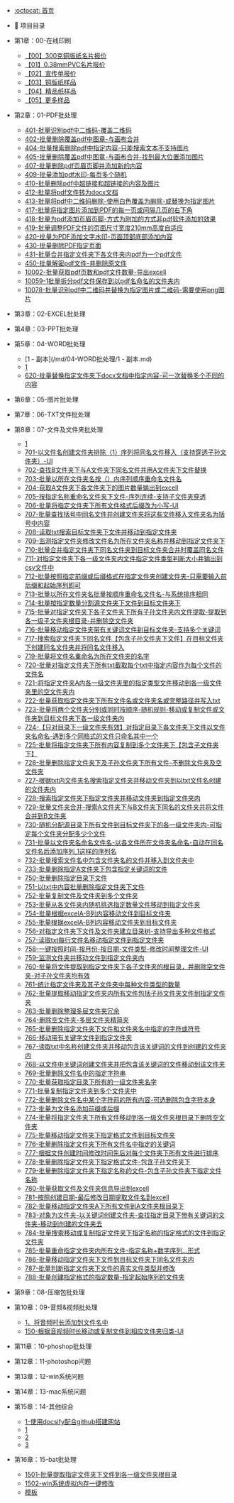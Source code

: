 -  [:octocat: 首页](/README.md)
-  :memo: 项目目录

  - 第1章：00-在线印刷
      - [【00】300克铜版纸名片报价](/md/00-在线印刷/【00】300克铜版纸名片报价.md)
      - [【01】0.38mmPVC名片报价](/md/00-在线印刷/【01】0.38mmPVC名片报价.md)
      - [【02】宣传单报价](/md/00-在线印刷/【02】宣传单报价.md)
      - [【03】铜版纸样品](/md/00-在线印刷/【03】铜版纸样品.md)
      - [【04】精品纸样品](/md/00-在线印刷/【04】精品纸样品.md)
      - [【05】更多样品](/md/00-在线印刷/【05】更多样品.md)

  - 第2章：01-PDF批处理
      - [401-批量识别pdf中二维码-覆盖二维码](/md/01-PDF批处理/401-批量识别pdf中二维码-覆盖二维码.md)
      - [402-批量删除覆盖pdf中图章-与画布合并](/md/01-PDF批处理/402-批量删除覆盖pdf中图章-与画布合并.md)
      - [404-批量搜索删除pdf中指定内容-只能搜索文本不支持图片](/md/01-PDF批处理/404-批量搜索删除pdf中指定内容-只能搜索文本不支持图片.md)
      - [405-批量删除覆盖pdf中图章-与画布合并-找到最大位置添加图片](/md/01-PDF批处理/405-批量删除覆盖pdf中图章-与画布合并-找到最大位置添加图片.md)
      - [407-批量删除pdf页眉页脚并添加新的内容](/md/01-PDF批处理/407-批量删除pdf页眉页脚并添加新的内容.md)
      - [409-批量添加pdf水印-每页多个随机](/md/01-PDF批处理/409-批量添加pdf水印-每页多个随机.md)
      - [410-批量删除pdf中超链接和超链接的内容及图片](/md/01-PDF批处理/410-批量删除pdf中超链接和超链接的内容及图片.md)
      - [412-批量将pdf文件转为docx文档](/md/01-PDF批处理/412-批量将pdf文件转为docx文档.md)
      - [413-批量将pdf中二维码删除-使用白色覆盖为删除-或替换为指定图片](/md/01-PDF批处理/413-批量将pdf中二维码删除-使用白色覆盖为删除-或替换为指定图片.md)
      - [417-批量将指定图片添加到PDF的每一页或间隔几页的右下角](/md/01-PDF批处理/417-批量将指定图片添加到PDF的每一页或间隔几页的右下角.md)
      - [418-批量为pdf添加页眉页脚-方式为附加的方式非pdf软件添加的效果](/md/01-PDF批处理/418-批量为pdf添加页眉页脚-方式为附加的方式非pdf软件添加的效果.md)
      - [419-批量调整PDF文件的页面尺寸宽度210mm高度自适应](/md/01-PDF批处理/419-批量调整PDF文件的页面尺寸宽度210mm高度自适应.md)
      - [420-批量为PDF添加文字水印-页面顶部底部添加内容](/md/01-PDF批处理/420-批量为PDF添加文字水印-页面顶部底部添加内容.md)
      - [430-批量删除PDF指定页面](/md/01-PDF批处理/430-批量删除PDF指定页面.md)
      - [431-批量合并指定文件夹下各文件夹内pdf为一个pdf文件](/md/01-PDF批处理/431-批量合并指定文件夹下各文件夹内pdf为一个pdf文件.md)
      - [450-批量解密pdf文件-并删除原文件](/md/01-PDF批处理/450-批量解密pdf文件-并删除原文件.md)
      - [10002-批量获取pdf页数和pdf文件数量-导出excell](/md/01-PDF批处理/10002-批量获取pdf页数和pdf文件数量-导出excell.md)
      - [10059-1批量拆分pdf文件保存到以pdf名命名的文件夹内](/md/01-PDF批处理/10059-1批量拆分pdf文件保存到以pdf名命名的文件夹内.md)
      - [10078-批量识别pdf中二维码并替换为指定图片或二维码-需要使用png图片](/md/01-PDF批处理/10078-批量识别pdf中二维码并替换为指定图片或二维码-需要使用png图片.md)

  - 第3章：02-EXCEL批处理

  - 第4章：03-PPT批处理

  - 第5章：04-WORD批处理
      - [1 - 副本](/md/04-WORD批处理/1 - 副本.md)
      - [1](/md/04-WORD批处理/1.md)
      - [620-批量替换指定文件夹下docx文档中指定内容-可一次替换多个不同的内容](/md/04-WORD批处理/620-批量替换指定文件夹下docx文档中指定内容-可一次替换多个不同的内容.md)

  - 第6章：05-图片批处理

  - 第7章：06-TXT文件批处理

  - 第8章：07-文件及文件夹批处理
      - [1](/md/07-文件及文件夹批处理/1.md)
      - [701-以文件名创建文件夹排除（1）序列将同名文件移入（支持穿透子孙文件夹）-UI](/md/07-文件及文件夹批处理/701-以文件名创建文件夹排除（1）序列将同名文件移入（支持穿透子孙文件夹）-UI.md)
      - [702-查找B文件夹下与A文件夹下同名文件并用A文件夹下文件替换](/md/07-文件及文件夹批处理/702-查找B文件夹下与A文件夹下同名文件并用A文件夹下文件替换.md)
      - [703-批量以所在文件夹名按（）内序列顺序重命名文件名](/md/07-文件及文件夹批处理/703-批量以所在文件夹名按（）内序列顺序重命名文件名.md)
      - [704-获取A文件夹下各文件夹下的图片数量输出到excell](/md/07-文件及文件夹批处理/704-获取A文件夹下各文件夹下的图片数量输出到excell.md)
      - [705-按指定名称重命名文件夹下文件-序列连续-支持子文件夹穿透](/md/07-文件及文件夹批处理/705-按指定名称重命名文件夹下文件-序列连续-支持子文件夹穿透.md)
      - [706-批量将指定文件夹下所有文件格式后缀改为小写-UI](/md/07-文件及文件夹批处理/706-批量将指定文件夹下所有文件格式后缀改为小写-UI.md)
      - [707-批量查找括号中同名文件并创建文件夹将这些文件移入文件夹名为括号中内容](/md/07-文件及文件夹批处理/707-批量查找括号中同名文件并创建文件夹将这些文件移入文件夹名为括号中内容.md)
      - [708-读取txt搜索目标文件夹下文件并移动到指定文件夹](/md/07-文件及文件夹批处理/708-读取txt搜索目标文件夹下文件并移动到指定文件夹.md)
      - [709-监测指定文件夹修改文件名为所在文件夹名称并移动到指定文件夹下](/md/07-文件及文件夹批处理/709-监测指定文件夹修改文件名为所在文件夹名称并移动到指定文件夹下.md)
      - [710-批量合并指定文件夹下同名文件夹到目标文件夹合并时覆盖同名文件](/md/07-文件及文件夹批处理/710-批量合并指定文件夹下同名文件夹到目标文件夹合并时覆盖同名文件.md)
      - [711-对指定文件夹下各一级文件夹内文件指定文件类型判断大小并输出到csv文件中](/md/07-文件及文件夹批处理/711-对指定文件夹下各一级文件夹内文件指定文件类型判断大小并输出到csv文件中.md)
      - [712-批量按照指定前缀或后缀格式在指定文件夹创建文件夹-只需要输入前后缀和起始序列即可](/md/07-文件及文件夹批处理/712-批量按照指定前缀或后缀格式在指定文件夹创建文件夹-只需要输入前后缀和起始序列即可.md)
      - [713-批量以所在文件夹名批量按顺序重命名文件名-与系统排序相同](/md/07-文件及文件夹批处理/713-批量以所在文件夹名批量按顺序重命名文件名-与系统排序相同.md)
      - [714-批量按指定数量分割源文件夹下文件到目标文件夹下](/md/07-文件及文件夹批处理/714-批量按指定数量分割源文件夹下文件到目标文件夹下.md)
      - [715-批量对指定文件夹下各子文件夹下所有子孙文件夹内文件提取-提取到各一级子文件夹根目录-并删除空文件夹](/md/07-文件及文件夹批处理/715-批量对指定文件夹下各子文件夹下所有子孙文件夹内文件提取-提取到各一级子文件夹根目录-并删除空文件夹.md)
      - [716-批量移动指定文件夹带有关键词文件到目标文件夹-支持多个关键词](/md/07-文件及文件夹批处理/716-批量移动指定文件夹带有关键词文件到目标文件夹-支持多个关键词.md)
      - [717-搜索指定文件夹下同名文件【包含子孙文件夹下文件】在目标文件夹下创建同名文件夹并将同名文件移入](/md/07-文件及文件夹批处理/717-搜索指定文件夹下同名文件【包含子孙文件夹下文件】在目标文件夹下创建同名文件夹并将同名文件移入.md)
      - [719-批量将文件名重命名为所在文件夹的名字](/md/07-文件及文件夹批处理/719-批量将文件名重命名为所在文件夹的名字.md)
      - [720-批量对指定文件夹下所有txt截取每个txt中指定内容作为每个文件的文件名](/md/07-文件及文件夹批处理/720-批量对指定文件夹下所有txt截取每个txt中指定内容作为每个文件的文件名.md)
      - [721-将指定文件夹A内各一级文件夹里的指定类型文件移动到各一级文件夹里的空文件夹内](/md/07-文件及文件夹批处理/721-将指定文件夹A内各一级文件夹里的指定类型文件移动到各一级文件夹里的空文件夹内.md)
      - [722-批量获取指定文件夹下所有文件名或文件夹名或完整路径并写入txt](/md/07-文件及文件夹批处理/722-批量获取指定文件夹下所有文件名或文件夹名或完整路径并写入txt.md)
      - [723-批量将两个文件夹分别或同时按顺序-随机规则-移动或复制文件或文件夹到目标文件夹下各一级文件夹内](/md/07-文件及文件夹批处理/723-批量将两个文件夹分别或同时按顺序-随机规则-移动或复制文件或文件夹到目标文件夹下各一级文件夹内.md)
      - [724-【只对目录下一级文件夹有效】对指定目录下各文件夹下文件以文件夹名命名-遇到多个同格式的文件只命名其中一个](/md/07-文件及文件夹批处理/724-【只对目录下一级文件夹有效】对指定目录下各文件夹下文件以文件夹名命名-遇到多个同格式的文件只命名其中一个.md)
      - [725-批量将指定文件夹下所有内容复制到多个文件夹下【包含子文件夹下】](/md/07-文件及文件夹批处理/725-批量将指定文件夹下所有内容复制到多个文件夹下【包含子文件夹下】.md)
      - [726-批量删除指定文件夹下及子孙文件夹下所有文件-不删除文件夹及空文件夹](/md/07-文件及文件夹批处理/726-批量删除指定文件夹下及子孙文件夹下所有文件-不删除文件夹及空文件夹.md)
      - [727-根据txt内文件夹名搜索指定文件夹并移动文件夹到以txt文件名创建的文件夹内](/md/07-文件及文件夹批处理/727-根据txt内文件夹名搜索指定文件夹并移动文件夹到以txt文件名创建的文件夹内.md)
      - [728-搜索指定文件夹下指定文件夹并移动文件夹到指定文件夹内](/md/07-文件及文件夹批处理/728-搜索指定文件夹下指定文件夹并移动文件夹到指定文件夹内.md)
      - [729-批量文件夹合并-搜索A文件夹下与B文件夹下同名的文件夹并将文件合并到B文件夹](/md/07-文件及文件夹批处理/729-批量文件夹合并-搜索A文件夹下与B文件夹下同名的文件夹并将文件合并到B文件夹.md)
      - [730-随机分配源目录下所有文件到目标文件夹下的各一级文件夹内-可指定每个文件夹分配多少个文件](/md/07-文件及文件夹批处理/730-随机分配源目录下所有文件到目标文件夹下的各一级文件夹内-可指定每个文件夹分配多少个文件.md)
      - [731-批量以文件夹名命名文件名-以各文件所在文件夹名命名-自动在同名文件名后添加序列_1这样的序列名](/md/07-文件及文件夹批处理/731-批量以文件夹名命名文件名-以各文件所在文件夹名命名-自动在同名文件名后添加序列_1这样的序列名.md)
      - [732-批量搜索文件名中包含文件夹名的文件并移入到文件夹中](/md/07-文件及文件夹批处理/732-批量搜索文件名中包含文件夹名的文件并移入到文件夹中.md)
      - [733-批量删除指定A文件夹下包含指定关键词的文件](/md/07-文件及文件夹批处理/733-批量删除指定A文件夹下包含指定关键词的文件.md)
      - [750-批量删除指定目录下文件](/md/07-文件及文件夹批处理/750-批量删除指定目录下文件.md)
      - [751-以txt中内容批量删除指定文件夹下文件](/md/07-文件及文件夹批处理/751-以txt中内容批量删除指定文件夹下文件.md)
      - [752-批量复制文件及文件夹到多个文件夹](/md/07-文件及文件夹批处理/752-批量复制文件及文件夹到多个文件夹.md)
      - [753-批量从各文件夹内随机挑选指定数量文件移动到指定文件夹](/md/07-文件及文件夹批处理/753-批量从各文件夹内随机挑选指定数量文件移动到指定文件夹.md)
      - [754-批量根据excelA-B列内容移动文件到目标文件夹](/md/07-文件及文件夹批处理/754-批量根据excelA-B列内容移动文件到目标文件夹.md)
      - [755-批量根据excelA-B列内容移动文件夹到目标文件夹](/md/07-文件及文件夹批处理/755-批量根据excelA-B列内容移动文件夹到目标文件夹.md)
      - [756-对指定文件夹下文件及文件夹建立目录树-支持导出多种文件格式](/md/07-文件及文件夹批处理/756-对指定文件夹下文件及文件夹建立目录树-支持导出多种文件格式.md)
      - [757-读取txt每行文件名移动指定文件到指定文件夹](/md/07-文件及文件夹批处理/757-读取txt每行文件名移动指定文件到指定文件夹.md)
      - [758-一键按照时间-按月份-按日期-文件类型-修改时间整理文件-UI](/md/07-文件及文件夹批处理/758-一键按照时间-按月份-按日期-文件类型-修改时间整理文件-UI.md)
      - [759-监测文件夹并移动文件到指定文件夹内](/md/07-文件及文件夹批处理/759-监测文件夹并移动文件到指定文件夹内.md)
      - [760-批量将文件提取到指定文件夹下各子文件夹的根目录，并删除空文件夹-对子孙文件夹均有效](/md/07-文件及文件夹批处理/760-批量将文件提取到指定文件夹下各子文件夹的根目录，并删除空文件夹-对子孙文件夹均有效.md)
      - [761-统计指定文件夹及其子文件夹中每种文件类型的数量](/md/07-文件及文件夹批处理/761-统计指定文件夹及其子文件夹中每种文件类型的数量.md)
      - [762-批量提取移动指定文件夹内所有文件包括子孙文件夹文件到指定文件夹](/md/07-文件及文件夹批处理/762-批量提取移动指定文件夹内所有文件包括子孙文件夹文件到指定文件夹.md)
      - [763-批量删除整理多层文件夹冗余](/md/07-文件及文件夹批处理/763-批量删除整理多层文件夹冗余.md)
      - [764-删除空文件夹-多层文件夹精简夹](/md/07-文件及文件夹批处理/764-删除空文件夹-多层文件夹精简夹.md)
      - [765-批量删除指定文件夹下文件和文件夹名中指定的字符或符号](/md/07-文件及文件夹批处理/765-批量删除指定文件夹下文件和文件夹名中指定的字符或符号.md)
      - [766-移动带有关键字文件到指定文件夹](/md/07-文件及文件夹批处理/766-移动带有关键字文件到指定文件夹.md)
      - [767-读取txt中名称创建文件夹并移动包含该关键词的文件到创建的文件夹内](/md/07-文件及文件夹批处理/767-读取txt中名称创建文件夹并移动包含该关键词的文件到创建的文件夹内.md)
      - [768-以文件中关键词创建文件夹并把包含该关键词的文件移动到该文件夹](/md/07-文件及文件夹批处理/768-以文件中关键词创建文件夹并把包含该关键词的文件移动到该文件夹.md)
      - [769-批量删除文件名中的指定字符串](/md/07-文件及文件夹批处理/769-批量删除文件名中的指定字符串.md)
      - [770-批量获取指定目录下所有的一级文件夹名字](/md/07-文件及文件夹批处理/770-批量获取指定目录下所有的一级文件夹名字.md)
      - [771-批量复制指定文件夹到多个文件夹中](/md/07-文件及文件夹批处理/771-批量复制指定文件夹到多个文件夹中.md)
      - [772-批量删除文件名中某个字符前的所有内容-可选删除包含字符本身](/md/07-文件及文件夹批处理/772-批量删除文件名中某个字符前的所有内容-可选删除包含字符本身.md)
      - [773-批量为文件名添加前缀或后缀](/md/07-文件及文件夹批处理/773-批量为文件名添加前缀或后缀.md)
      - [774-批量将指定文件夹下所有文件移动到各一级文件夹根目录下删除空文件夹](/md/07-文件及文件夹批处理/774-批量将指定文件夹下所有文件移动到各一级文件夹根目录下删除空文件夹.md)
      - [775-批量移动指定文件夹下指定格式文件到目标文件夹](/md/07-文件及文件夹批处理/775-批量移动指定文件夹下指定格式文件到目标文件夹.md)
      - [776-批量删除指定文件夹下所有文件名中指定的关键词](/md/07-文件及文件夹批处理/776-批量删除指定文件夹下所有文件名中指定的关键词.md)
      - [777-根据文件创建时间修改时间先后对每个文件夹下所有文件进行排序](/md/07-文件及文件夹批处理/777-根据文件创建时间修改时间先后对每个文件夹下所有文件进行排序.md)
      - [778-批量删除指定文件夹下指定格式文件-包含子孙文件夹下](/md/07-文件及文件夹批处理/778-批量删除指定文件夹下指定格式文件-包含子孙文件夹下.md)
      - [779-批量删除指定文件夹下指定名称的文件-包含子孙文件夹下指定文件名称](/md/07-文件及文件夹批处理/779-批量删除指定文件夹下指定名称的文件-包含子孙文件夹下指定文件名称.md)
      - [780-批量获取文件及文件夹信息导出到excell](/md/07-文件及文件夹批处理/780-批量获取文件及文件夹信息导出到excell.md)
      - [781-按照创建日期-最后修改日期提取文件名到excell](/md/07-文件及文件夹批处理/781-按照创建日期-最后修改日期提取文件名到excell.md)
      - [782-批量移动指定文件夹A下所有文件到A文件夹根目录下](/md/07-文件及文件夹批处理/782-批量移动指定文件夹A下所有文件到A文件夹根目录下.md)
      - [783-对象为文件夹-以关键词创建文件夹-查找指定目录下带有关键词的文件夹-移动到创建的文件夹去](/md/07-文件及文件夹批处理/783-对象为文件夹-以关键词创建文件夹-查找指定目录下带有关键词的文件夹-移动到创建的文件夹去.md)
      - [784-批量搜索移动或复制指定文件夹下指定名称的指定格式的文件到指定文件夹](/md/07-文件及文件夹批处理/784-批量搜索移动或复制指定文件夹下指定名称的指定格式的文件到指定文件夹.md)
      - [785-批量重命指定文件夹内所有文件-指定名称+数字序列...形式](/md/07-文件及文件夹批处理/785-批量重命指定文件夹内所有文件-指定名称+数字序列...形式.md)
      - [786-批量移动指定文件夹下文件到目标文件夹下同名文件夹内](/md/07-文件及文件夹批处理/786-批量移动指定文件夹下文件到目标文件夹下同名文件夹内.md)
      - [787-批量判断指定文件夹下文件的真实文件类型并修改](/md/07-文件及文件夹批处理/787-批量判断指定文件夹下文件的真实文件类型并修改.md)
      - [788-批量创建指定格式的指定数量-指定起始序列的文件夹](/md/07-文件及文件夹批处理/788-批量创建指定格式的指定数量-指定起始序列的文件夹.md)

  - 第9章：08-压缩包批处理

  - 第10章：09-音频&视频批处理
      - [1、将音频时长添加到文件名中](/md/09-音频&视频批处理/1、将音频时长添加到文件名中.md)
      - [150-根据音视频时长移动或复制文件到相应文件夹归类-UI](/md/09-音频&视频批处理/150-根据音视频时长移动或复制文件到相应文件夹归类-UI.md)

  - 第11章：10-phoshop批处理

  - 第12章：11-photoshop问题

  - 第13章：12-win系统问题

  - 第14章：13-mac系统问题

  - 第15章：14-其他综合
      - [1-使用docsify配合github搭建网站](/md/14-其他综合/1-使用docsify配合github搭建网站.md)
      - [1](/md/14-其他综合/1.md)
      - [2](/md/14-其他综合/2.md)
      - [3](/md/14-其他综合/3.md)

  - 第16章：15-bat批处理
      - [1501-批量提取指定文件夹下文件到各一级文件夹根目录](/md/15-bat批处理/1501-批量提取指定文件夹下文件到各一级文件夹根目录.md)
      - [1502-win系统虚拟内存一键修改](/md/15-bat批处理/1502-win系统虚拟内存一键修改.md)
      - [模板](/md/15-bat批处理/模板.md)

